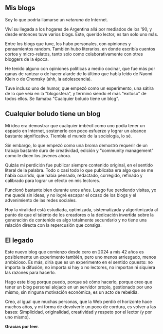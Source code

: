 ## Mis blogs

Soy lo que podría llamarse un *veterano* de Internet. 

Viví su llegada a los hogares de Argentina allá por mediados de los '90, y desde entonces tuve varios blogs. Este, querido lector, es tan solo uno más.

Entre los blogs que tuve, los hubo personales, con opiniones y pensamientos random.  También hubo literarios, en donde escribía cuentos cortos y micro-relatos, tanto solo como colaborativamente con otres bloggers de la época. 

He tenido alguno con opiniones políticas a medio cocinar, que fue más por ganas de rantear o de hacer alarde de lo último que había leído de Naomi Klein o de Chomsky (ahh, la adolescencia).

Tuve incluso uno de humor, que empezó como un experimento, una sátira de lo que veía en la "blogosfera", y terminó siendo el más "exitoso" de todos ellos. Se llamaba "Cualquier boludo tiene un blog". 

## Cualquier boludo tiene un blog

Mi idea era demostrar que cualquier imbécil como uno podía tener un espacio en Internet, sostenerlo con poco esfuerzo y lograr un alcance bastante significativo. Tiembla el mundo de la sociología, lo sé.

Sin embargo, lo que empezó como una broma demostró requerir de un trabajo bastante duro de creatividad, edición y "community management" como le dicen los jóvenes ahora.

Quizás mi perdición fue publicar siempre contenido original, en el sentido literal de la palabra. Todo o casi todo lo que publicaba era algo que se me había ocurrido, que había pensado, redactado, corregido, refinado y calibrado para lograr un efecto en mis lectores.

Funcionó bastante bien durante unos años. Luego fue perdiendo visitas, yo me quedé sin ideas, y no logré escapar el ocaso de los blogs y el advenimiento de las redes sociales.

Hoy la viralidad está estudiada, optimizada, sistematizada y algoritmizada al punto de que el talento de los creadores o la dedicación invertida sobre la generación de contenido es algo totalmente secundario y no tiene una relación directa con la repercusión que consiga.

## El legado

Este nuevo blog que comienzo desde cero en 2024 a mis 42 años es posiblemente un experimento también, pero uno menos arriesgado, menos ambicioso. Es más, diría que es un experimento en el sentido opuesto: no importa la difusión, no importa si hay o no lectores, no importan ni siquiera las razones para hacerlo.

Hago este blog porque puedo, porque sé cómo hacerlo, porque creo que tener un blog personal alojado en un servidor propio, gestionado por uno mismo, sin ninguna motivación económica, es un acto de rebeldía.

Creo, al igual que muchas personas, que la Web perdió el horizonte hace muchos años, y mi forma de devolverle un poco de cordura, es volver a las bases: Simplicidad, originalidad, creatividad y respeto por el lector (y por uno mismo).

**Gracias por leer**.
